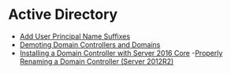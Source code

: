 # Active Directory

- [Add User Principal Name Suffixes](https://technet.microsoft.com/en-us/library/cc772007(v=ws.11).aspx)
- [Demoting Domain Controllers and Domains](https://docs.microsoft.com/en-us/windows-server/identity/ad-ds/deploy/demoting-domain-controllers-and-domains--level-200-)
- [Installing a Domain Controller with Server 2016 Core](https://blogs.technet.microsoft.com/chadcox/2016/10/25/chads-quick-notes-installing-a-domain-controller-with-server-2016-core/)
-[Properly Renaming a Domain Controller (Server 2012R2)](https://community.spiceworks.com/how_to/103538-properly-renaming-a-domain-controller-server-2012r2)